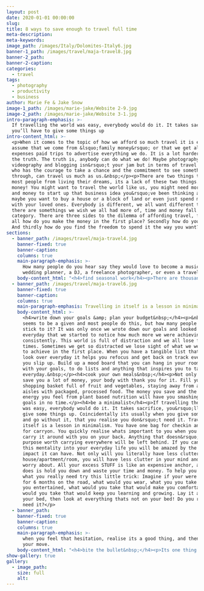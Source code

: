 ```yaml
---
layout: post
date: 2020-01-01 00:00:00
slug:
title: 8 ways to save enough to travel full time
meta-description:
meta-keywords:
image_path: /images/Italy/Dolomites-Italy6.jpg
banner-1_path: /images/travel/maja-travel8.jpg
banner-2_path:
banner-2-caption:
categories:
  - travel
tags:
  - photography
  - productivity
  - business
author: Marie Fe & Jake Snow
image-1_path: /images/marie-jake/Website 2-9.jpg
image-2_path: /images/marie-jake/Website 3-1.jpg
intro-paragraph-emphasis: >-
  If travelling the world was easy, everybody would do it. It takes sacrifice,
  you’ll have to give some things up
intro-content_html: >-
  <p>When it comes to the topic of how we afford so much travel it is easy to
  assume that we come from &lsquo;family money&rsquo; or that we get all
  expenses paid trips to advertise everything we do. It is a lot harder to learn
  the truth. The truth is, anybody can do what we do! Maybe photography,
  videography and blogging isn&rsquo;t your jam but in terms of travel anybody
  who has the courage to take a chance and the commitment to see something
  through, can travel us much as us.&nbsp;</p><p>There are two things that stop
  most people from living their dreams, its a lack of these two things. Time and
  money! You might want to travel the world like us, you might need more time
  and money to start up that business idea you&rsquo;ve been thinking about,
  maybe you want to buy a house or a block of land or even just spend more time
  with your loved ones. Everybody is different, we all want different things but
  there are somethings we wish we all had more of, time and money fall into that
  category. There are three sides to the dilemma of affording travel, first of
  all how do you make the money in the first place? Secondly how do you save it?
  And thirdly how do you find the freedom to spend it the way you want?</p>
sections:
  - banner_path: /images/travel/maja-travel4.jpg
    banner-fixed: true
    banner-caption:
    columns: true
    main-paragraph-emphasis: >-
      How many people do you hear say they would love to become a musician, a
      wedding planner, a DJ, a freelance photographer, or even a travel blogger
    body-content_html: "<h4>find seasonal work</h4><p>There are thousands of jobs you could take in order to earn the capital you need to kickstart your dreams. The problem is most jobs to start don&rsquo;t pay particularly well. Also how many of these jobs can you leave after 3-6 months and expect to return the following year? This is where seasonal jobs can really make a difference. This is without a doubt the main reason we are able to do what we do! We work super hard for 4 months a year in the wine industry in Australia saving up every penny, then we hit the road for 8 months. Just to be clear, this lifestyle isn&rsquo;t what we plan to do forever. The beauty of working seasonal jobs is not only do you save up the money to travel, you free up the time to pursue what it is you really desire, your passion projects! How many people do you hear say they would love to become a musician, a wedding planner, a DJ, a freelance photographer, or even a travel blogger \U0001F609 but they just don&rsquo;t have the time to get started? Fill out our contact form if you want more information on how you can get a seasonal job like ours!</p><h4>spend time doing enjoyable things that don&rsquo;t cost money</h4><p>In the past it was always things like drinks with friends that held us both back from hitting our savings goals. One drink would lead to another and the next thing we know we&rsquo;ve spent $100-200 in one night. Thats like a weeks travel budget in Asia \U0001F648 We have learnt to enjoy the things that money cant buy like a beautiful sunset, or a walk at the beach, park, forest etc. When you find enjoyment in activities that don&rsquo;t cost any money you will notice a real difference in the amount you can save. It is important that when you&rsquo;re working hard to save you don&rsquo;t stay in your house cooped up all day. It is not sustainable and you won&rsquo;t get that daily motivation to help you stick to your goals.&nbsp;</p><h4>spend time doing enjoyable things that can potentially make you money</h4><p>Spend time doing enjoyable things that can potentially make you money! In this day and age there are an infinite amount of ways to make money. If you develop a skill or learn knowledge that other people are willing to pay for,&nbsp; you are well on your way to creating a side income. In terms of travel, this means you can make money any where in the world by using your skill or teaching your knowledge. This is the holy grail of long term travel. Now if you can find a hobby with earning potential that you actually enjoy, you will find that mastering your hobby of choice comes easy. All of a sudden you have an avenue to make income while you travel. For us, our&nbsp;<a href=\"https://mariefeandjakesnow.com/category/photography/\">photography</a>&nbsp;and influence has become this avenue, we know people who teach surf lessons, others who teach yoga, some people write blogs, others do graphic design or make videos. Whatever it is, if you can find something you enjoy that has earning potential, spend time mastering it!</p>"
  - banner_path: /images/travel/maja-travel6.jpg
    banner-fixed: true
    banner-caption:
    columns: true
    main-paragraph-emphasis: Travelling in itself is a lesson in minimalism
    body-content_html: >-
      <h4>write down your goals &amp; plan your budget&nbsp;</h4><p>&nbsp;This
      seems to be a given and most people do this, but how many people actually
      stick to it? It was only once we wrote down our goals and looked over them
      everyday that we started to notice how much more we were achieving
      consistently. This world is full of distraction and we all lose focus at
      times. Sometimes we get so distracted we lose sight of what we were trying
      to achieve in the first place. When you have a tangible list that you can
      look over everyday it helps you refocus and get back on track every time
      you slip up. Build up a mood board that you can hang in your room. Fill it
      with your goals, to do lists and anything that inspires you to take action
      everyday.&nbsp;</p><h4>cook your own meals&nbsp;</h4><p>Not only will this
      save you a lot of money, your body with thank you for it. Fill your
      shopping basket full of fruit and vegetables, staying away from all the
      aisles with packaged, processed food. The money you save and the extra
      energy you feel from plant based nutrition will have you smashing your
      goals in no time.</p><h4>be a minimalist</h4><p>If travelling the world
      was easy, everybody would do it. It takes sacrifice, you&rsquo;ll have to
      give some things up. Coincidentally its usually when you give something up
      and go without it, that you realise you don&rsquo;t need it. Travelling in
      itself is a lesson in minimalism. You have one bag for checkin and one bag
      for carryon. You quickly realise whats important to you when you have to
      carry it around with you on your back. Anything that doesn&rsquo;t serve a
      purpose worth carrying everywhere will be left behind. If you can bring
      this mentality into your everyday life you will be amazed by the positive
      impact it can have. Not only will you literally have less clutter in your
      house/apartment/room, you will have less clutter in your mind and less to
      worry about. All your excess STUFF is like an expensive anchor, all it
      does is hold you down and waste your time and money. To help you realise
      what you really need try this little trick: Imagine if your were packing
      for 6 months on the road, what would you wear, what you you take to keep
      you entertained, what would you take that would make you comfortable, what
      would you take that would keep you learning and growing. Lay it all out on
      your bed, then look at everything thats not on your bed! Do you really
      need it?</p>
  - banner_path:
    banner-fixed: true
    banner-caption:
    columns: true
    main-paragraph-emphasis: >-
      when you feel that hesitation, realise its a good thing, and then make
      your move.
    body-content_html: "<h4>bite the bullet&nbsp;</h4><p>Its one thing to think it, and another to do it. Its so easy to overcomplicate things. If you worry so much about the finer details you will lose the emotion you had when you first thought of travelling the world. The fear and hesitation we all get is a natural response to exposing ourselves to something uncomfortable. It would be easier to stay home, but it wouldn&rsquo;t be as fulfilling and you wouldn&rsquo;t experience so much personal growth. So when you feel that hesitation, realise its a good thing, and then make your move.</p><p><img src=\"https://app.cloudcannon.com/sites/80006/site_files/raw/?path=images/style/maja-stock-38.jpg&amp;timestamp=1586674548879\" data-cms-popout-id=\"image-0\" data-cms-original-src=\"/images/style/maja-stock-38.jpg\" width=\"1067\" height=\"1600\" /></p><h4>the travel secret - it is cheaper to travel than it is to live the 9 to 5&nbsp;</h4><p>Travelling is in fact not that expensive when you compare it to the everyday expenses most people are paying everyday. It seems ridiculous to think that living a life of travel can literally save you money but this is sometimes the case. Rent, water, electricity, petrol, food, insurance, car registration, parking fines, Netflix subscriptions \U0001F605 and all the costs associated with everyday living, add up. When you free yourself from these costs you&rsquo;ll realise you&rsquo;ve got quite a bit left work with. If it wasn&rsquo;t for flights we would actually say that travelling is cheaper than everyday living and this isn&rsquo;t just in Asia we are talking all over the world.&nbsp;</p><p>In the end it all comes down to a choice. Is travelling the world what you really want? Its definitely not a stress free life, and it can be unnerving at times. In our experience it has been travel that made us who we are. The lessons we have learnt and the opportunities that have come our way due to travel are invaluable. If you follow these steps and you have the courage to take a chance, we know you will come across these lessons and opportunities for yourself.&nbsp;</p><p>We hope to see you out on the road someday \U0001F642</p>"
show-gallery: true
gallery:
  - image_path:
    size: full
    alt:
---
```

